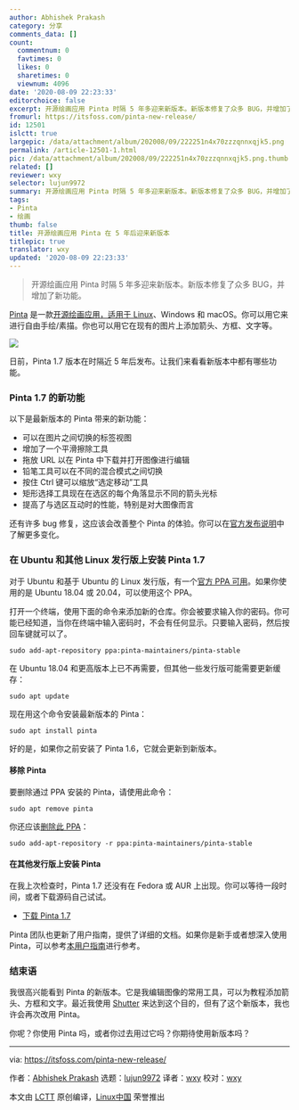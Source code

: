 ```yaml
---
author: Abhishek Prakash
category: 分享
comments_data: []
count:
  commentnum: 0
  favtimes: 0
  likes: 0
  sharetimes: 0
  viewnum: 4096
date: '2020-08-09 22:23:33'
editorchoice: false
excerpt: 开源绘画应用 Pinta 时隔 5 年多迎来新版本。新版本修复了众多 BUG，并增加了新功能。
fromurl: https://itsfoss.com/pinta-new-release/
id: 12501
islctt: true
largepic: /data/attachment/album/202008/09/222251n4x70zzzqnnxqjk5.png
permalink: /article-12501-1.html
pic: /data/attachment/album/202008/09/222251n4x70zzzqnnxqjk5.png.thumb.jpg
related: []
reviewer: wxy
selector: lujun9972
summary: 开源绘画应用 Pinta 时隔 5 年多迎来新版本。新版本修复了众多 BUG，并增加了新功能。
tags:
- Pinta
- 绘画
thumb: false
title: 开源绘画应用 Pinta 在 5 年后迎来新版本
titlepic: true
translator: wxy
updated: '2020-08-09 22:23:33'
---
```



> 
> 开源绘画应用 Pinta 时隔 5 年多迎来新版本。新版本修复了众多 BUG，并增加了新功能。
> 
> 
> 


[Pinta](https://www.pinta-project.com/) 是一款[开源绘画应用，适用于 Linux](https://itsfoss.com/open-source-paint-apps/)、Windows 和 macOS。你可以用它来进行自由手绘/素描。你也可以用它在现有的图片上添加箭头、方框、文字等。


![](/data/attachment/album/202008/09/222251n4x70zzzqnnxqjk5.png)


日前，Pinta 1.7 版本在时隔近 5 年后发布。让我们来看看新版本中都有哪些功能。


### Pinta 1.7 的新功能


以下是最新版本的 Pinta 带来的新功能：


* 可以在图片之间切换的标签视图
* 增加了一个平滑擦除工具
* 拖放 URL 以在 Pinta 中下载并打开图像进行编辑
* 铅笔工具可以在不同的混合模式之间切换
* 按住 Ctrl 键可以缩放“选定移动”工具
* 矩形选择工具现在在选区的每个角落显示不同的箭头光标
* 提高了与选区互动时的性能，特别是对大图像而言


还有许多 bug 修复，这应该会改善整个 Pinta 的体验。你可以在[官方发布说明](https://www.pinta-project.com/releases/1-7)中了解更多变化。


### 在 Ubuntu 和其他 Linux 发行版上安装 Pinta 1.7


对于 Ubuntu 和基于 Ubuntu 的 Linux 发行版，有一个[官方 PPA 可用](https://launchpad.net/~pinta-maintainers/+archive/ubuntu/pinta-stable)。如果你使用的是 Ubuntu 18.04 或 20.04，可以使用这个 PPA。


打开一个终端，使用下面的命令来添加新的仓库。你会被要求输入你的密码。你可能已经知道，当你在终端中输入密码时，不会有任何显示。只要输入密码，然后按回车键就可以了。



```
sudo add-apt-repository ppa:pinta-maintainers/pinta-stable

```

在 Ubuntu 18.04 和更高版本上已不再需要，但其他一些发行版可能需要更新缓存：



```
sudo apt update

```

现在用这个命令安装最新版本的 Pinta：



```
sudo apt install pinta

```

好的是，如果你之前安装了 Pinta 1.6，它就会更新到新版本。


#### 移除 Pinta


要删除通过 PPA 安装的 Pinta，请使用此命令：



```
sudo apt remove pinta

```

你还应该[删除此 PPA](https://itsfoss.com/how-to-remove-or-delete-ppas-quick-tip/)：



```
sudo add-apt-repository -r ppa:pinta-maintainers/pinta-stable

```

#### 在其他发行版上安装 Pinta


在我上次检查时，Pinta 1.7 还没有在 Fedora 或 AUR 上出现。你可以等待一段时间，或者下载源码自己试试。


* [下载 Pinta 1.7](https://www.pinta-project.com/releases/)


Pinta 团队也更新了用户指南，提供了详细的文档。如果你是新手或者想深入使用 Pinta，可以参考[本用户指南](https://www.pinta-project.com/user-guide/)进行参考。


### 结束语


我很高兴能看到 Pinta 的新版本。它是我编辑图像的常用工具，可以为教程添加箭头、方框和文字。最近我使用 [Shutter](https://itsfoss.com/install-shutter-ubuntu/) 来达到这个目的，但有了这个新版本，我也许会再次改用 Pinta。


你呢？你使用 Pinta 吗，或者你过去用过它吗？你期待使用新版本吗？




---


via: <https://itsfoss.com/pinta-new-release/>


作者：[Abhishek Prakash](https://itsfoss.com/author/abhishek/) 选题：[lujun9972](https://github.com/lujun9972) 译者：[wxy](https://github.com/wxy) 校对：[wxy](https://github.com/wxy)


本文由 [LCTT](https://github.com/LCTT/TranslateProject) 原创编译，[Linux中国](https://linux.cn/) 荣誉推出